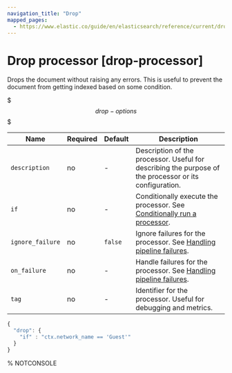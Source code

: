 ```yaml
---
navigation_title: "Drop"
mapped_pages:
  - https://www.elastic.co/guide/en/elasticsearch/reference/current/drop-processor.html
---
```


# Drop processor [drop-processor]


Drops the document without raising any errors. This is useful to prevent the document from getting indexed based on some condition.

$$$drop-options$$$

| Name | Required | Default | Description |
| --- | --- | --- | --- |
| `description` | no | - | Description of the processor. Useful for describing the purpose of the processor or its configuration. |
| `if` | no | - | Conditionally execute the processor. See [Conditionally run a processor](docs-content://manage-data/ingest/transform-enrich/ingest-pipelines.md#conditionally-run-processor). |
| `ignore_failure` | no | `false` | Ignore failures for the processor. See [Handling pipeline failures](docs-content://manage-data/ingest/transform-enrich/ingest-pipelines.md#handling-pipeline-failures). |
| `on_failure` | no | - | Handle failures for the processor. See [Handling pipeline failures](docs-content://manage-data/ingest/transform-enrich/ingest-pipelines.md#handling-pipeline-failures). |
| `tag` | no | - | Identifier for the processor. Useful for debugging and metrics. |

```js
{
  "drop": {
    "if" : "ctx.network_name == 'Guest'"
  }
}
```
% NOTCONSOLE

